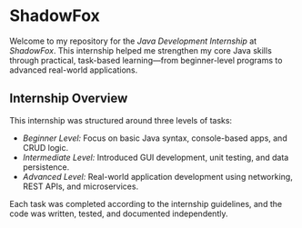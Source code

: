 # ShadowFox

Welcome to my repository for the *Java Development Internship* at *ShadowFox*. This internship helped me strengthen my core Java skills through practical, task-based learning—from beginner-level programs to advanced real-world applications.

## Internship Overview

This internship was structured around three levels of tasks:

- *Beginner Level:* Focus on basic Java syntax, console-based apps, and CRUD logic.
- *Intermediate Level:* Introduced GUI development, unit testing, and data persistence.
- *Advanced Level:* Real-world application development using networking, REST APIs, and microservices.

Each task was completed according to the internship guidelines, and the code was written, tested, and documented independently.
